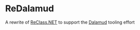 # ReDalamud
A rewrite of [ReClass.NET](https://github.com/ReClassNET/ReClass.NET) to support the [Dalamud](https://github.com/goatcorp/dalamud) tooling effort